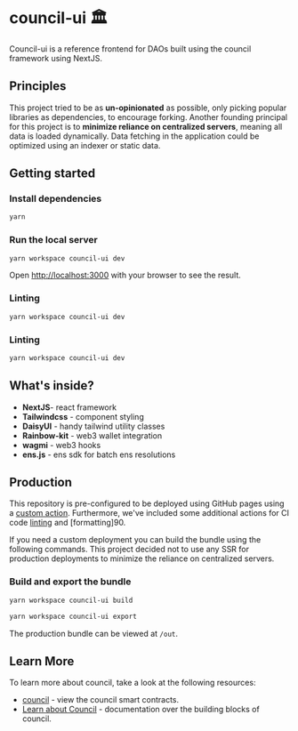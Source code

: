 # council-ui 🏛️

Council-ui is a reference frontend for DAOs built using the council framework using NextJS.

## Principles

This project tried to be as **un-opinionated** as possible, only picking popular libraries as dependencies, to encourage forking. Another founding principal for this project is to **minimize reliance on centralized servers**, meaning all data is loaded dynamically. Data fetching in the application could be optimized using an indexer or static data.

## Getting started

### Install dependencies

```bash
yarn
```

### Run the local server

```bash
yarn workspace council-ui dev
```

Open [http://localhost:3000](http://localhost:3000) with your browser to see the result.

### Linting

```bash
yarn workspace council-ui dev
```

### Linting

```bash
yarn workspace council-ui dev
```

## What's inside?

- **NextJS**- react framework
- **Tailwindcss** - component styling
- **DaisyUI** - handy tailwind utility classes
- **Rainbow-kit** - web3 wallet integration
- **wagmi** - web3 hooks
- **ens.js** - ens sdk for batch ens resolutions

## Production

This repository is pre-configured to be deployed using GitHub pages using a [custom action](). Furthermore, we've included some additional actions for CI code [linting]() and [formatting]90.

If you need a custom deployment you can build the bundle using the following commands. This project decided not to use any SSR for production deployments to minimize the reliance on centralized servers.

### Build and export the bundle

```bash
yarn workspace council-ui build

yarn workspace council-ui export
```

The production bundle can be viewed at `/out`.

## Learn More

To learn more about council, take a look at the following resources:

- [council](https://nextjs.org/docs) - view the council smart contracts.
- [Learn about Council]() - documentation over the building blocks of council.
